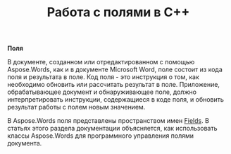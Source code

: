 ﻿---
title: Работа с полями в C++
second_title: Aspose.Words для C++
articleTitle: Работа с полями
linktitle: Работа с полями
description: "Введение в функцию поля в Aspose.Words для C++."
type: docs
weight: 370
url: /ru/cpp/working-with-fields/
---

**Поля**

В документе, созданном или отредактированном с помощью Aspose.Words, как и в документе Microsoft Word, поле состоит из кода поля и результата в поле. Код поля - это инструкция о том, как необходимо обновить или рассчитать результат в поле. Приложение, обрабатывающее документ и обнаруживающее поле, должно интерпретировать инструкции, содержащиеся в коде поля, и обновить результат работы с полем новым значением.

В Aspose.Words поля представлены пространством имен [Fields](https://reference.aspose.com/words/cpp/aspose.words.fields/). В статьях этого раздела документации объясняется, как использовать классы Aspose.Words для программного управления полями документа.
